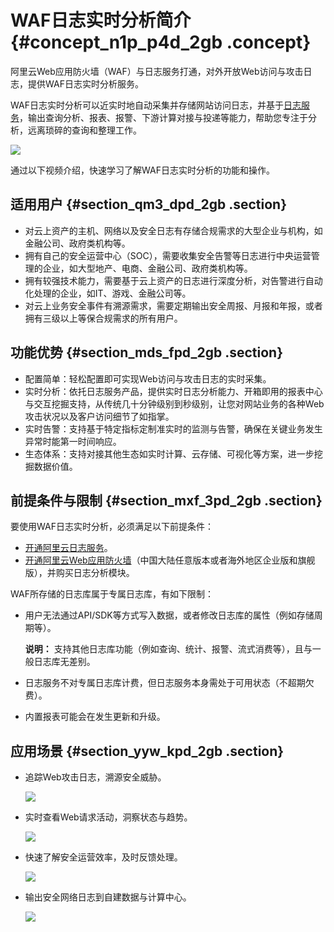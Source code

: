 # WAF日志实时分析简介 {#concept_n1p_p4d_2gb .concept}

阿里云Web应用防火墙（WAF）与日志服务打通，对外开放Web访问与攻击日志，提供WAF日志实时分析服务。

WAF日志实时分析可以近实时地自动采集并存储网站访问日志，并基于[日志服务](https://www.aliyun.com/product/sls)，输出查询分析、报表、报警、下游计算对接与投递等能力，帮助您专注于分析，远离琐碎的查询和整理工作。

![](http://static-aliyun-doc.oss-cn-hangzhou.aliyuncs.com/assets/img/80673/155142360834873_zh-CN.png)

通过以下视频介绍，快速学习了解WAF日志实时分析的功能和操作。

## 适用用户 {#section_qm3_dpd_2gb .section}

-   对云上资产的主机、网络以及安全日志有存储合规需求的大型企业与机构，如金融公司、政府类机构等。
-   拥有自己的安全运营中心（SOC），需要收集安全告警等日志进行中央运营管理的企业，如大型地产、电商、金融公司、政府类机构等。
-   拥有较强技术能力，需要基于云上资产的日志进行深度分析，对告警进行自动化处理的企业，如IT、游戏、金融公司等。
-   对云上业务安全事件有溯源需求，需要定期输出安全周报、月报和年报，或者拥有三级以上等保合规需求的所有用户。

## 功能优势 {#section_mds_fpd_2gb .section}

-   配置简单：轻松配置即可实现Web访问与攻击日志的实时采集。
-   实时分析：依托日志服务产品，提供实时日志分析能力、开箱即用的报表中心与交互挖掘支持，从传统几十分钟级别到秒级别，让您对网站业务的各种Web攻击状况以及客户访问细节了如指掌。
-   实时告警：支持基于特定指标定制准实时的监测与告警，确保在关键业务发生异常时能第一时间响应。
-   生态体系：支持对接其他生态如实时计算、云存储、可视化等方案，进一步挖掘数据价值。

## 前提条件与限制 {#section_mxf_3pd_2gb .section}

要使用WAF日志实时分析，必须满足以下前提条件：

-   [开通阿里云日志服务](../../../../../cn.zh-CN/快速入门/五分钟快速入门.md#)。
-   [开通阿里云Web应用防火墙](../../../../../cn.zh-CN/产品定价/开通WAF/开通Web应用防火墙.md#)（中国大陆任意版本或者海外地区企业版和旗舰版），并购买日志分析模块。

WAF所存储的日志库属于专属日志库，有如下限制：

-   用户无法通过API/SDK等方式写入数据，或者修改日志库的属性（例如存储周期等）。

    **说明：** 支持其他日志库功能（例如查询、统计、报警、流式消费等），且与一般日志库无差别。

-   日志服务不对专属日志库计费，但日志服务本身需处于可用状态（不超期欠费）。
-   内置报表可能会在发生更新和升级。

## 应用场景 {#section_yyw_kpd_2gb .section}

-   追踪Web攻击日志，溯源安全威胁。

    ![](http://static-aliyun-doc.oss-cn-hangzhou.aliyuncs.com/assets/img/80673/155142360834874_zh-CN.png)

-   实时查看Web请求活动，洞察状态与趋势。

    ![](http://static-aliyun-doc.oss-cn-hangzhou.aliyuncs.com/assets/img/80673/155142360834875_zh-CN.png)

-   快速了解安全运营效率，及时反馈处理。

    ![](http://static-aliyun-doc.oss-cn-hangzhou.aliyuncs.com/assets/img/80673/155142360834876_zh-CN.png)

-   输出安全网络日志到自建数据与计算中心。

    ![](http://static-aliyun-doc.oss-cn-hangzhou.aliyuncs.com/assets/img/80673/155142360834877_zh-CN.png)


